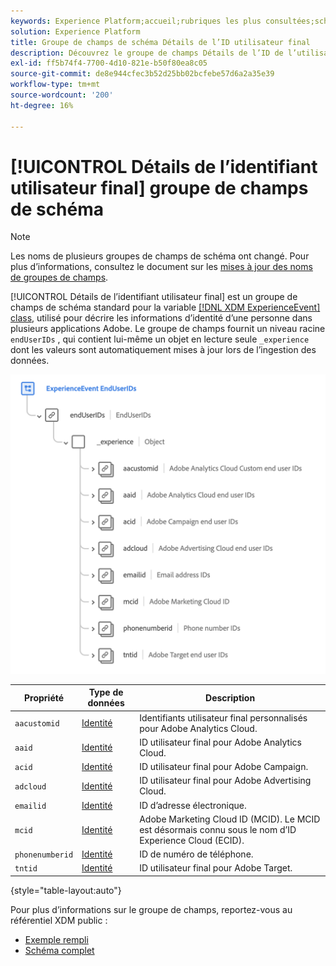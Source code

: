 ```yaml
---
keywords: Experience Platform;accueil;rubriques les plus consultées;schéma;XDM;ExperienceEvent;champs;schémas;schémas;conception de schéma;groupe de champs;groupe de champs;endserids;utilisateur final;id;
solution: Experience Platform
title: Groupe de champs de schéma Détails de l’ID utilisateur final
description: Découvrez le groupe de champs Détails de l’ID de l’utilisateur final.
exl-id: ff5b74f4-7700-4d10-821e-b50f80ea8c05
source-git-commit: de8e944cfec3b52d25bb02bcfebe57d6a2a35e39
workflow-type: tm+mt
source-wordcount: '200'
ht-degree: 16%

---
```



# [!UICONTROL Détails de l’identifiant utilisateur final] groupe de champs de schéma

>[!NOTE]
>
>Les noms de plusieurs groupes de champs de schéma ont changé. Pour plus d’informations, consultez le document sur les [mises à jour des noms de groupes de champs](../name-updates.md).

[!UICONTROL Détails de l’identifiant utilisateur final] est un groupe de champs de schéma standard pour la variable [[!DNL XDM ExperienceEvent] class](../../classes/experienceevent.md), utilisé pour décrire les informations d’identité d’une personne dans plusieurs applications Adobe. Le groupe de champs fournit un niveau racine `endUserIDs` , qui contient lui-même un objet en lecture seule `_experience` dont les valeurs sont automatiquement mises à jour lors de l’ingestion des données.

<img src="../../images/field-groups/enduserids.png" width="700" /><br />

| Propriété | Type de données | Description |
| --- | --- | --- |
| `aacustomid` | [Identité](../../data-types/identity.md) | Identifiants utilisateur final personnalisés pour Adobe Analytics Cloud. |
| `aaid` | [Identité](../../data-types/identity.md) | ID utilisateur final pour Adobe Analytics Cloud. |
| `acid` | [Identité](../../data-types/identity.md) | ID utilisateur final pour Adobe Campaign. |
| `adcloud` | [Identité](../../data-types/identity.md) | ID utilisateur final pour Adobe Advertising Cloud. |
| `emailid` | [Identité](../../data-types/identity.md) | ID d’adresse électronique. |
| `mcid` | [Identité](../../data-types/identity.md) | Adobe Marketing Cloud ID (MCID). Le MCID est désormais connu sous le nom d’ID Experience Cloud (ECID). |
| `phonenumberid` | [Identité](../../data-types/identity.md) | ID de numéro de téléphone. |
| `tntid` | [Identité](../../data-types/identity.md) | ID utilisateur final pour Adobe Target. |

{style="table-layout:auto"}

Pour plus d’informations sur le groupe de champs, reportez-vous au référentiel XDM public :

* [Exemple rempli](https://github.com/adobe/xdm/blob/master/components/fieldgroups/experience-event/experienceevent-enduserids.example.1.json)
* [Schéma complet](https://github.com/adobe/xdm/blob/master/components/fieldgroups/experience-event/experienceevent-enduserids.schema.json)

